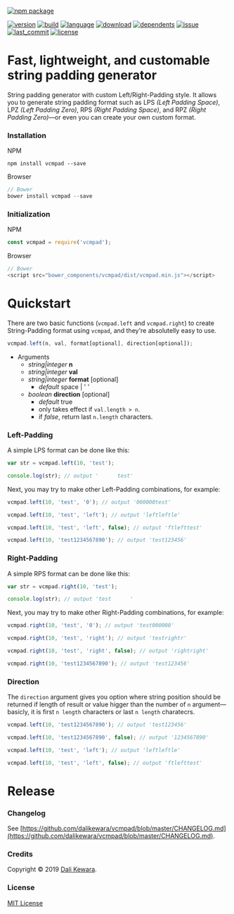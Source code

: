 [![npm package](https://nodei.co/npm/vcmpad.png?downloads=true&downloadRank=true&stars=true)](https://nodei.co/npm/vcmpad/)

[![version](https://img.shields.io/npm/v/vcmpad.svg?style=flat)](https://img.shields.io/npm/v/vcmpad.svg?style=flat)
[![build](https://img.shields.io/circleci/project/github/dalikewara/vcmpad.svg?style=flat)](https://img.shields.io/circleci/project/github/dalikewara/vcmpad.svg?style=flat)
[![language](https://img.shields.io/github/languages/top/dalikewara/vcmpad.svg?style=flat)](https://img.shields.io/github/languages/top/dalikewara/vcmpad.svg?style=flat)
[![download](https://img.shields.io/npm/dt/vcmpad.svg?style=flat)](https://img.shields.io/npm/dt/vcmpad.svg?style=flat)
[![dependents](https://img.shields.io/librariesio/dependents/npm/vcmpad.svg?style=flat)](https://img.shields.io/librariesio/dependents/npm/vcmpad.svg?style=flat)
[![issue](https://img.shields.io/github/issues/dalikewara/vcmpad.svg?style=flat)](https://img.shields.io/github/issues/dalikewara/vcmpad.svg?style=flat)
[![last_commit](https://img.shields.io/github/last-commit/dalikewara/vcmpad.svg?style=flat)](https://img.shields.io/github/last-commit/dalikewara/vcmpad.svg?style=flat)
[![license](https://img.shields.io/npm/l/vcmpad.svg?style=flat)](https://img.shields.io/npm/l/vcmpad.svg?style=flat)

# Fast, lightweight, and customable string padding generator
String padding generator with custom Left/Right-Padding style. It allows you to generate string padding format such as LPS *(Left Padding Space)*, LPZ *(Left Padding Zero)*, RPS *(Right Padding Space)*, and RPZ *(Right Padding Zero)*&mdash;or even you can create your own custom format.

### Installation
NPM

```console
npm install vcmpad --save
```

Browser

```js
// Bower
bower install vcmpad --save
```

### Initialization
NPM

```js
const vcmpad = require('vcmpad');
```

Browser

```js
// Bower
<script src="bower_components/vcmpad/dist/vcmpad.min.js"></script>
```

# Quickstart
There are two basic functions (`vcmpad.left` and `vcmpad.right`) to create String-Padding format using `vcmpad`, and they're absolutelly easy to use.

```js
vcmpad.left(n, val, format[optional], direction[optional]);
```

- Arguments
  - *string|integer* **n**
  - *string|integer* **val**
  - *string|integer* **format** [optional]
    - *default* space | ' '
  - *boolean* **direction** [optional]
    - *default* true
    - only takes effect if `val.length > n`.
    - if *false*, return last `n.length` characters.

### Left-Padding
A simple LPS format can be done like this:

```js
var str = vcmpad.left(10, 'test');

console.log(str); // output '      test'
```

Next, you may try to make other Left-Padding combinations, for example:

```js
vcmpad.left(10, 'test', '0'); // output '000000test'

vcmpad.left(10, 'test', 'left'); // output 'leftleftle'

vcmpad.left(10, 'test', 'left', false); // output 'ftlefttest'

vcmpad.left(10, 'test1234567890'); // output 'test123456'
```

### Right-Padding
A simple RPS format can be done like this:

```js
var str = vcmpad.right(10, 'test');

console.log(str); // output 'test      '
```

Next, you may try to make other Right-Padding combinations, for example:

```js
vcmpad.right(10, 'test', '0'); // output 'test000000'

vcmpad.right(10, 'test', 'right'); // output 'testrightr'

vcmpad.right(10, 'test', 'right', false); // output 'rightright'

vcmpad.right(10, 'test1234567890'); // output 'test123456'
```

### Direction
The `direction` argument gives you option where string position should be returned if length of result or value higger than the number of `n` argument&mdash;basicly, it is first `n length` characters or last `n length` charatecrs.

```js
vcmpad.left(10, 'test1234567890'); // output 'test123456'

vcmpad.left(10, 'test1234567890', false); // output '1234567890'

vcmpad.left(10, 'test', 'left'); // output 'leftleftle'

vcmpad.left(10, 'test', 'left', false); // output 'ftlefttest'
```

# Release

### Changelog
See [https://github.com/dalikewara/vcmpad/blob/master/CHANGELOG.md](https://github.com/dalikewara/vcmpad/blob/master/CHANGELOG.md).

### Credits
Copyright &copy; 2019 [Dali Kewara](https://www.dalikewara.com).

### License
[MIT License](https://github.com/dalikewara/vcmpad/blob/master/LICENSE)
